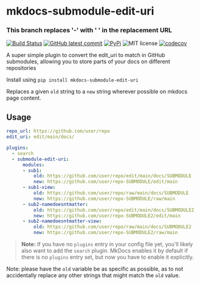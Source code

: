 # mkdocs-submodule-edit-uri
### This branch replaces '-' with ' ' in the replacement URL

[![Build Status](https://img.shields.io/github/actions/workflow/status/sondregronas/mkdocs-submodule-edit-uri/CI.yml?branch=main)](https://github.com/sondregronas/mkdocs-submodule-edit-uri/)
[![GitHub latest commit](https://img.shields.io/github/last-commit/sondregronas/mkdocs-submodule-edit-uri)](https://github.com/sondregronas/mkdocs-submodule-edit-uri/commit/)
[![PyPi](https://img.shields.io/pypi/v/mkdocs-submodule-edit-uri)](https://pypi.org/project/mkdocs-submodule-edit-uri/)
![MIT license](https://img.shields.io/github/license/sondregronas/mkdocs-submodule-edit-uri)
[![codecov](https://codecov.io/gh/sondregronas/mkdocs-submodule-edit-uri/branch/main/graph/badge.svg?token=N5IDI7Q4NZ)](https://codecov.io/gh/sondregronas/mkdocs-submodule-edit-uri)

A super simple plugin to convert the edit_uri to match in GitHub submodules, allowing you to store parts of your docs on different repositories

Install using `pip install mkdocs-submodule-edit-uri`

Replaces a given `old` string to a `new` string wherever possible on mkdocs page content.

## Usage
```yaml
repo_url: https://github.com/user/repo
edit_uri: edit/main/docs/

plugins:
  - search
  - submodule-edit-uri:
      modules:
      - sub1:
          old: https://github.com/user/repo/edit/main/docs/SUBMODULE
          new: https://github.com/user/repo-SUBMODULE/edit/main
      - sub1-view:
          old: https://github.com/user/repo/raw/main/docs/SUBMODULE
          new: https://github.com/user/repo-SUBMODULE/raw/main
      - sub2-namedoesntmatter:
          old: https://github.com/user/repo/edit/main/docs/SUBMODULE2
          new: https://github.com/user/repo-SUBMODULE2/edit/main
      - sub2-namedoesntmatter-view:
          old: https://github.com/user/repo/raw/main/docs/SUBMODULE2
          new: https://github.com/user/repo-SUBMODULE2/raw/main
```
> **Note:** If you have no `plugins` entry in your config file yet, you'll likely also want to add the `search` plugin. MkDocs enables it by default if there is no `plugins` entry set, but now you have to enable it explicitly.

Note: please have the `old` variable be as specific as possible, as to not accidentally replace any other strings that might match the `old` value.
